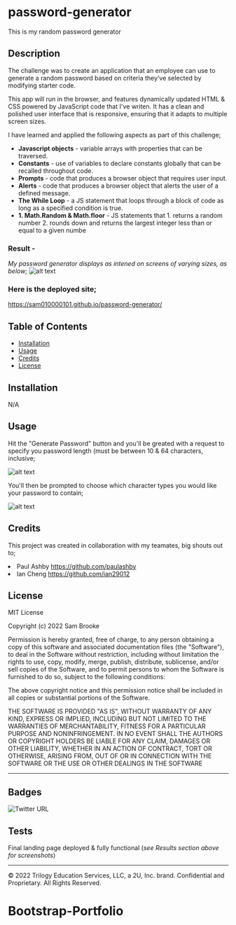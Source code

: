 # password-generator
This is my random password generator

## Description 

The challenge was to create an application that an employee can use to generate a random password based on criteria they’ve selected by modifying starter code. 

This app will run in the browser, and features dynamically updated HTML & CSS powered by JavaScript code that I've writen. It has a clean and polished user interface that is responsive, ensuring that it adapts to multiple screen sizes.

I have learned and applied the following aspects as part of this challenge;

<ul> 
    <li><strong>Javascript objects</strong> - variable arrays with properties that can be traversed.</li> 
    <li><strong>Constants</strong> - use of variables to declare constants globally that can be recalled throughout code.</li>
    <li><strong>Prompts</strong> - code that produces a browser object that requires user input.</li>
    <li><strong>Alerts</strong> - code that produces a browser object that alerts the user of a defined message.</li>
<li><strong>The While Loop</strong> - a JS statement that loops through a block of code as long as a specified condition is true.</li>
<li><strong>1. Math.Random & Math.floor</strong> - JS statements that 1. returns a random number 2. rounds down and returns the largest integer less than or equal to a given numbe </li>
</ul> 


### Result - <br>
<i>My password generator displays as intened on screens of varying sizes, as below;</i>
![alt text](.assets/images/05-javascript-challenge-demo.png)


### Here is the deployed site; 
https://sam010000101.github.io/password-generator/


## Table of Contents

* [Installation](#installation)
* [Usage](#usage)
* [Credits](#credits)
* [License](#license)


## Installation

N/A


## Usage 
Hit the "Generate Password" button and you'll be greated with a request to specify you password length (must be between 10 & 64 characters, inclusive;

![alt text](.assets/images/pg-prompt.png)

You'll then be prompted to choose which character types you would like your password to contain;

![alt text](.assets/images/charType.png)



## Credits

This project was created in collaboration with my teamates, big shouts out to;
    <li>Paul Ashby https://github.com/paulashby</li>
    <li>Ian Cheng https://github.com/ian29012</li>

## License

MIT License

Copyright (c) 2022 Sam Brooke

Permission is hereby granted, free of charge, to any person obtaining a copy
of this software and associated documentation files (the "Software"), to deal
in the Software without restriction, including without limitation the rights
to use, copy, modify, merge, publish, distribute, sublicense, and/or sell
copies of the Software, and to permit persons to whom the Software is
furnished to do so, subject to the following conditions:

The above copyright notice and this permission notice shall be included in all
copies or substantial portions of the Software.

THE SOFTWARE IS PROVIDED "AS IS", WITHOUT WARRANTY OF ANY KIND, EXPRESS OR
IMPLIED, INCLUDING BUT NOT LIMITED TO THE WARRANTIES OF MERCHANTABILITY,
FITNESS FOR A PARTICULAR PURPOSE AND NONINFRINGEMENT. IN NO EVENT SHALL THE
AUTHORS OR COPYRIGHT HOLDERS BE LIABLE FOR ANY CLAIM, DAMAGES OR OTHER
LIABILITY, WHETHER IN AN ACTION OF CONTRACT, TORT OR OTHERWISE, ARISING FROM,
OUT OF OR IN CONNECTION WITH THE SOFTWARE OR THE USE OR OTHER DEALINGS IN THE
SOFTWARE


---

## Badges

![Twitter URL](https://img.shields.io/twitter/url?style=social&url=https%3A%2F%2Ftwitter.com%2FSam100_0010)

## Tests

Final landing page deployed & fully functional 
(<i>see Results section above for screenshots</i>)

---

© 2022 Trilogy Education Services, LLC, a 2U, Inc. brand. Confidential and Proprietary. All Rights Reserved.
# Bootstrap-Portfolio

